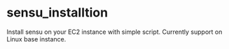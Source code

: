 # sensu_installtion
Install sensu on your EC2 instance with simple script. Currently support on Linux base instance.
